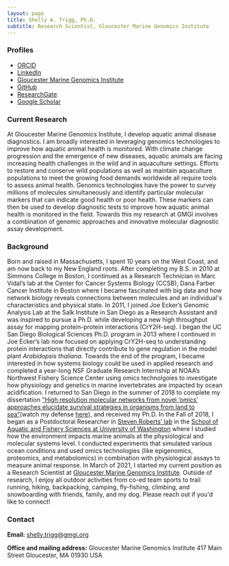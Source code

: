 ```yaml
---
layout: page
title: Shelly A. Trigg, Ph.D.
subtitle: Research Scientist, Gloucester Marine Genomics Institute
---
```


### Profiles
- [ORCID](https://orcid.org/0000-0001-6904-4149)
- [LinkedIn](https://www.linkedin.com/in/shelly-trigg-ph-d-670b6121)
- [Gloucester Marine Genomics Institute](https://gmgi.org/about/team/research-team/shelly-trigg-phd/)
- [GitHub](https://github.com/shellytrigg)
- [ResearchGate](https://www.researchgate.net/profile/Shelly-Trigg-2)
- [Google Scholar](https://scholar.google.com/citations?user=LVDTddwAAAAJ&hl=en)



### Current Research 

At Gloucester Marine Genomics Institute, I develop  aquatic animal disease diagnostics. I am broadly interested in leveraging genomics technologies to improve how aquatic animal health is monitored. With climate change progression and the emergence of new diseases, aquatic animals are facing increasing health challenges in the wild and in aquaculture settings. Efforts to restore and conserve wild populations as well as maintain aquaculture populations to meet the growing food demands worldwide all require tools to assess animal health. Genomics technologies have the power to survey millions of molecules simultaneously and identify particular molecular markers that can indicate good health or poor health. These markers can then be used to develop diagnostic tests to improve how aquatic animal health is monitored in the field. Towards this my research at GMGI involves a combination of genomic approaches and innovative molecular diagnostic assay development.

### Background

Born and raised in Massachusetts, I spent 10 years on the West Coast, and am now back to my New England roots. After completing my B.S. in 2010 at Simmons College in Boston, I continued as a Research Technician in Marc Vidal’s lab at the Center for Cancer Systems Biology (CCSB), Dana Farber Cancer Institute in Boston where I became fascinated with big data and how network biology reveals connections between molecules and an individual's characteristics and physical state. In 2011, I joined Joe Ecker’s Genomic Analysis Lab at the Salk Institute in San Diego as a Research Assistant and was inspired to pursue a Ph.D. while developing a new high throughput assay for mapping protein-protein interactions (CrY2H-seq). I began the UC San Diego Biological Sciences Ph.D. program in 2013 where I continued in Joe Ecker’s lab now focused on applying CrY2H-seq to understanding protein interactions that directly contribute to gene regulation in the model plant _Arabidopsis thaliana_. Towards the end of the program, I became interested in how systems biology could be used in applied research and completed a year-long NSF Graduate Research Internship at NOAA’s Northwest Fishery Science Center using omics technolgoies to investigate how physiology and genetics in marine invertebrates are impacted by ocean acidification. I returned to San Diego in the summer of 2018 to complete my dissertation ["High resolution molecular networks from novel ‘omics’ approaches elucidate survival strategies in organisms from land to sea”](https://escholarship.org/uc/item/0491n31k)(watch my defense [here](https://youtu.be/ml6e7DBV67U)), and received my Ph.D. In the Fall of 2018, I began as a Postdoctoral Researcher in [Steven Roberts’ lab](https://faculty.washington.edu/sr320/) in the [School of Aquatic and Fishery Sciences at University of Washington](https://fish.uw.edu/) where I studied how the environment impacts marine animals at the physiological and molecular systems level. I conducted experiments that simulated various ocean conditions and used omics technologies (like epigenomics, proteomics, and metabolomics) in combination with physiological assays to measure animal response. In March of 2021, I started my current position as a Research Scientist at [Gloucester Marine Genomics Institute](https://gmgi.org/). Outside of research, I enjoy all outdoor activities from co-ed team sports to trail running, hiking, backpacking, camping, fly-fishing, climbing, and snowboarding with friends, family, and my dog. Please reach out if you'd like to connect!

### Contact
 **Email:** [shelly.trigg@gmgi.org](mailto:shelly.trigg@gmgi.org)  

 **Office and mailing address:** 
Gloucester Marine Genomics Institute
417 Main Street
Gloucester, MA 01930 USA
